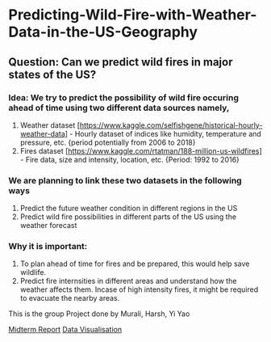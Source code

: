 # Predicting-Wild-Fire-with-Weather-Data-in-the-US-Geography

## Question: Can we predict wild fires in major states of the US?

### Idea: We try to predict the possibility of wild fire occuring ahead of time using two different data sources namely, 
1. Weather dataset [https://www.kaggle.com/selfishgene/historical-hourly-weather-data] - Hourly dataset of indices like humidity, temperature and pressure, etc. {period potentially from 2006 to 2018}
2. Fires dataset [https://www.kaggle.com/rtatman/188-million-us-wildfires] - Fire data, size and intensity, location, etc. {Period: 1992 to 2016}

### We are planning to link these two datasets in the following ways

1. Predict the future weather condition in different regions in the US
2. Predict wild fire possibilities in different parts of the US using the weather forecast

### Why it is important:
1. To plan ahead of time for fires and be prepared, this would help save wildlife.
2. Predict fire internsities in different areas and understand how the weather affects them. Incase of high intensity fires, it might be required to evacuate the nearby areas.

This is the group Project done by Murali, Harsh, Yi Yao

[Midterm Report](https://github.com/muralits98/Predicting-Wild-Fire-with-Weather-Data-in-the-US-Geography/blob/master/report/midterm/midterm_report.pdf)
[Data Visualisation](https://leafyao8621.github.io/firevisualization.github.io/)
